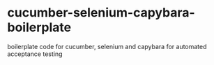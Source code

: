 cucumber-selenium-capybara-boilerplate
======================================

boilerplate code for cucumber, selenium and capybara for automated acceptance testing